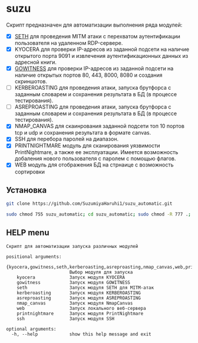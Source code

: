# suzu
Скрипт предназначен для автоматизации выполнения ряда модулей:
- [x] [SETH](https://github.com/SySS-Research/Seth) для проведения MITM атаки с перехватом аутентификации пользователя на удаленном RDP-сервере.
- [x] KYOCERA для проверки IP-адресов из заданной подсети на наличие открытого порта 9091 и извлечения аутентификационных данных из адресной книги.
- [x] [GOWITNESS](https://github.com/sensepost/gowitness?tab=readme-ov-file) для проверки IP-адресов из заданной подсети на наличие открытых портов 80, 443, 8000, 8080 и создания скриншотов.
- [ ] KERBEROASTING для проведения атаки, запуска брутфорса с заданным словарем и сохранения результата в БД (в процессе тестирования).
- [ ] ASREPROASTING для проведения атаки, запуска брутфорса с заданным словарем и сохранения результата в БД (в процессе тестирования).
- [x] NMAP_CANVAS для скаинрования заданной подсети топ 10 портов tcp и udp и сохранения результата в формате canvas.
- [x] SSH для перебора паролей на диапазон.
- [x] PRINTNIGHTMARE модуль для сканирования уязвимости PrintNightmare, а также ее эксплуатации. Имеется возможность добаления нового пользователя с паролем с помощью флагов.
- [x] WEB модуль для отображения БД на стрнаице с возможность сортировки
## Установка
```bash
git clone https://github.com/SuzumiyaHaruhi1/suzu_automatic.git
```
```bash
sudo chmod 755 suzu_automatic; cd suzu_automatic; sudo chmod -R 777 .; sudo rm -r venv; python3 -m venv venv; source venv/bin/activate; sudo apt update; sudo apt-get install python3-dev libxml2-dev libxslt-dev gowitness; pip install -r requirements.txt; sudo pip install . --ignore-installed --break-system-packages
```
## HELP menu
```
Скрипт для автоматизации запуска различных модулей

positional arguments:
  {kyocera,gowitness,seth,kerberoasting,asreproasting,nmap_canvas,web,printnightmare,ssh}
                        Выбор модуля для запуска
    kyocera             Запуск модуля KYOCERA
    gowitness           Запуск модуля GOWITNESS
    seth                Запуск модуля SETH для MITM-атак
    kerberoasting       Запуск модуля KERBEROASTING
    asreproasting       Запуск модуля ASREPROASTING
    nmap_canvas         Запуск модуля NmapCanvas
    web                 Запуск локального веб-сервера
    printnightmare      Запуск модуля PrintNightmare
    ssh                 Запуск модуля SSH

optional arguments:
  -h, --help            show this help message and exit
  ```
